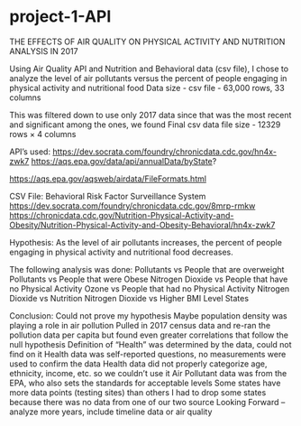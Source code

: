 # project-1-API

THE EFFECTS OF AIR QUALITY ON PHYSICAL ACTIVITY AND NUTRITION ANALYSIS IN 2017

Using Air Quality API and Nutrition and Behavioral data (csv file), I chose to analyze the level of air pollutants versus the percent of people engaging in physical activity and nutritional food 
Data size -   csv file - 63,000 rows, 33 columns 

This was filtered down to use only 2017 data since that was the most recent and significant among the ones, we found 
Final csv data file size - 12329 rows × 4 columns

API’s used:
https://dev.socrata.com/foundry/chronicdata.cdc.gov/hn4x-zwk7
https://aqs.epa.gov/data/api/annualData/byState?

https://aqs.epa.gov/aqsweb/airdata/FileFormats.html

CSV File:
Behavioral Risk Factor Surveillance System
https://dev.socrata.com/foundry/chronicdata.cdc.gov/8mrp-rmkw
https://chronicdata.cdc.gov/Nutrition-Physical-Activity-and-Obesity/Nutrition-Physical-Activity-and-Obesity-Behavioral/hn4x-zwk7

Hypothesis: As the level of air pollutants increases, the percent of people engaging in physical activity and nutritional food decreases. 

The following analysis was done:
Pollutants vs People that are overweight
Pollutants vs People that were Obese
Nitrogen Dioxide vs People that have no Physical Activity
Ozone vs People that had no Physical Activity
Nitrogen Dioxide vs Nutrition
Nitrogen Dioxide vs Higher BMI Level States 


Conclusion: 
Could not prove my hypothesis
Maybe population density was playing a role in air pollution
Pulled in 2017 census data and re-ran the pollution data per capita but found even greater correlations that follow the null hypothesis
Definition of “Health” was determined by the data, could not find on it
Health data was self-reported questions, no measurements were used to confirm the data
Health data did not properly categorize age, ethnicity, income, etc. so we couldn’t use it
Air Pollutant data was from the EPA, who also sets the standards for acceptable levels
Some states have more data points (testing sites) than others
I had to drop some states because there was no data from one of our two source
Looking Forward – analyze more years, include timeline data or air quality
